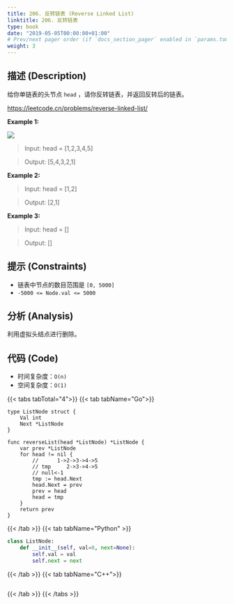 ```yaml
---
title: 206. 反转链表 (Reverse Linked List)
linktitle: 206. 反转链表
type: book
date: "2019-05-05T00:00:00+01:00"
# Prev/next pager order (if `docs_section_pager` enabled in `params.toml`)
weight: 3
---
```


## 描述 (Description)

给你单链表的头节点 `head` ，请你反转链表，并返回反转后的链表。

https://leetcode.cn/problems/reverse-linked-list/

**Example 1:**

![](/docs/leetcode/reverse_linked_list.jpeg)

> Input: head = [1,2,3,4,5]

> Output: [5,4,3,2,1]

**Example 2:**

> Input: head = [1,2]

> Output: [2,1]

**Example 3:**

> Input: head = []

> Output: []

## 提示 (Constraints)

- 链表中节点的数目范围是 `[0, 5000]`
- `-5000 <= Node.val <= 5000`

## 分析 (Analysis)

利用虚拟头结点进行删除。

## 代码 (Code)

- 时间复杂度：`O(n)`
- 空间复杂度：`O(1)`

{{< tabs tabTotal="4">}}
{{< tab tabName="Go">}}

```golang
type ListNode struct {
    Val int
    Next *ListNode
}

func reverseList(head *ListNode) *ListNode {
    var prev *ListNode
    for head != nil {
        //      1->2->3->4->5
        // tmp     2->3->4->5
        // null<-1
        tmp := head.Next
        head.Next = prev
        prev = head
        head = tmp
    }
    return prev
}
```

{{< /tab >}}
{{< tab tabName="Python" >}}

```py
class ListNode:
    def __init__(self, val=0, next=None):
        self.val = val
        self.next = next


```

{{< /tab >}}
{{< tab tabName="C++">}}

```cpp

```

{{< /tab >}}
{{< /tabs >}}
